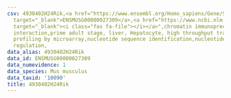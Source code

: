 ```yaml
---
csv: 4930402H24Rik,<a href="https://www.ensembl.org/Homo_sapiens/Gene/Summary?db=core;g=ENSMUSG00000027309"
  target="_blank">ENSMUSG00000027309</a>,<a href="https://www.ncbi.nlm.nih.gov/pubmed/23834426"
  target="_blank"><i class="fas fa-file"></i></a>",chromatin immunoprecipitation assay,direct
  interaction,prime adult stage, liver, Hepatocyte, high throughput transcription
  profiling by microarray,nucleotide sequence identification,nucleotide sequence identification,transcriptional
  regulation,
data_alias: 4930402H24Rik
data_id: ENSMUSG00000027309
data_numevidence: 1
data_species: Mus musculus
data_taxid: '10090'
title: 4930402H24Rik
---
```

